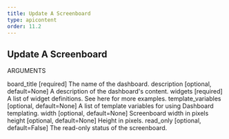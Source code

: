 ```yaml
---
title: Update A Screenboard
type: apicontent
order: 11.2
---
```


## Update A Screenboard
ARGUMENTS

board_title [required]
The name of the dashboard.
description [optional, default=None]
A description of the dashboard's content.
widgets [required]
A list of widget definitions. See here for more examples.
template_variables [optional, default=None]
A list of template variables for using Dashboard templating.
width [optional, default=None]
Screenboard width in pixels
height [optional, default=None]
Height in pixels.
read_only [optional, default=False]
The read-only status of the screenboard.
